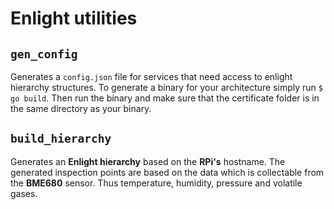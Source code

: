 # Enlight utilities 

## `gen_config`
Generates a `config.json` file for services that need access to enlight hierarchy structures. To generate a binary for your architecture simply run `$ go build`. Then run the binary and make sure that the certificate folder is in the same directory as your binary.

## `build_hierarchy` 
Generates an **Enlight hierarchy** based on the **RPi's** hostname. The generated inspection points are based on the data which is collectable from the **BME680** sensor. Thus temperature, humidity, pressure and volatile gases. 